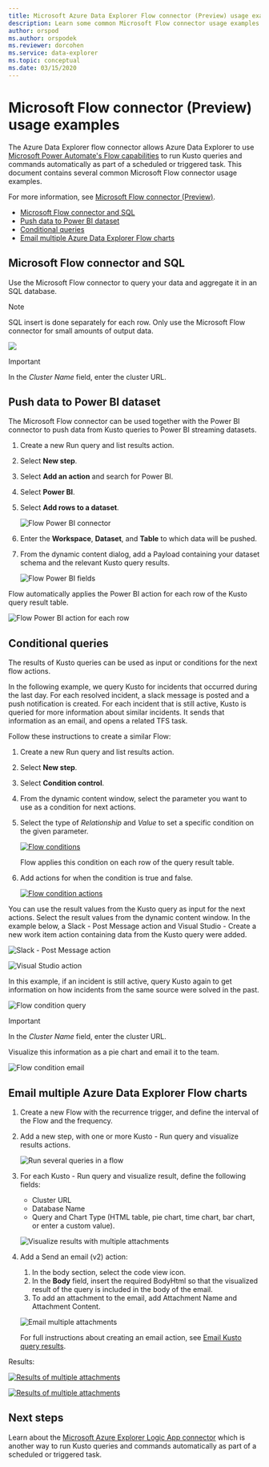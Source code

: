 ```yaml
---
title: Microsoft Azure Data Explorer Flow connector (Preview) usage examples 
description: Learn some common Microsoft Flow connector usage examples.
author: orspod
ms.author: orspodek
ms.reviewer: dorcohen
ms.service: data-explorer
ms.topic: conceptual
ms.date: 03/15/2020
---
```


# Microsoft Flow connector (Preview) usage examples

The Azure Data Explorer flow connector allows Azure Data Explorer to use [Microsoft Power Automate's Flow capabilities](https://flow.microsoft.com/) to run Kusto queries and commands automatically as part of a scheduled or triggered task. This document contains several common Microsoft Flow connector usage examples.

For more information, see [Microsoft Flow connector (Preview)](flow.md).

* [Microsoft Flow connector and SQL](#microsoft-flow-connector-and-sql)
* [Push data to Power BI dataset](#push-data-to-power-bi-dataset)
* [Conditional queries](#conditional-queries)
* [Email multiple Azure Data Explorer Flow charts](#email-multiple-azure-data-explorer-flow-charts)

## Microsoft Flow connector and SQL

Use the Microsoft Flow connector to query your data and aggregate it in an SQL database.

> [!Note]
> SQL insert is done separately for each row. Only use the Microsoft Flow connector for small amounts of output data. 

![](./media/flow-usage/flow-sqlexample.png)

> [!IMPORTANT]
> In the *Cluster Name* field, enter the cluster URL.

## Push data to Power BI dataset

The Microsoft Flow connector can be used together with the Power BI connector to push data from Kusto queries to Power BI streaming datasets.

1. Create a new Run query and list results action.
1. Select **New step**.
1. Select **Add an action** and search for Power BI.
1. Select **Power BI**.
1. Select **Add rows to a dataset**. 

    ![Flow Power BI connector](./media/flow-usage/flow-powerbiconnector.png)
1. Enter the **Workspace**, **Dataset**, and **Table** to which data will be pushed.
1. From the dynamic content dialog, add a Payload containing your dataset schema and the relevant Kusto query results.

    ![Flow Power BI fields](./media/flow-usage/flow-powerbifields.png)

Flow automatically applies the Power BI action for each row of the Kusto query result table. 

![Flow Power BI action for each row](./media/flow-usage/flow-powerbiforeach.png)

## Conditional queries

The results of Kusto queries can be used as input or conditions for the next flow actions.

In the following example, we query Kusto for incidents that occurred during the last day. For each resolved incident, a slack message is posted and a push notification is created.
For each incident that is still active, Kusto is queried for more information about similar incidents. It sends that information as an email, and opens a related TFS task.

Follow these instructions to create a similar Flow:

1. Create a new Run query and list results action.
1. Select **New step**.
1. Select **Condition control**.
1. From the dynamic content window, select the parameter you want to use as a condition for next actions.
1. Select the type of *Relationship* and *Value* to set a specific condition on the given parameter.

    [![](./media/flow-usage/flow-condition.png "Flow conditions")](./media/flow-usage/flow-condition.png#lightbox)

    Flow applies this condition on each row of the query result table.
1. Add actions for when the condition is true and false.

    [![](./media/flow-usage/flow-conditionactions.png "Flow condition actions")](./media/flow-usage/flow-conditionactions.png#lightbox)

You can use the result values from the Kusto query as input for the next actions. Select the result values from the dynamic content window.
In the example below, a Slack - Post Message action and Visual Studio - Create a new work item action containing data from the Kusto query were added.

![Slack - Post Message action](./media/flow-usage/flow-slack.png)

![Visual Studio action](./media/flow-usage/flow-visualstudio.png)

In this example, if an incident is still active, query Kusto again to get information on how incidents from the same source were solved in the past.

![Flow condition query](./media/flow-usage/flow-conditionquery.png)

> [!IMPORTANT]
> In the *Cluster Name* field, enter the cluster URL.

Visualize this information as a pie chart and email it to the team.

![Flow condition email](./media/flow-usage/flow-conditionemail.png)

## Email multiple Azure Data Explorer Flow charts

1. Create a new Flow with the recurrence trigger, and define the interval of the Flow and the frequency. 
1. Add a new step, with one or more Kusto - Run query and visualize results actions. 

    ![Run several queries in a flow](./media/flow-usage/flow-severalqueries.png)
1. For each Kusto - Run query and visualize result, define the following fields:
    * Cluster URL
    * Database Name
    * Query and Chart Type (HTML table, pie chart, time chart, bar chart, or enter a custom value).

    ![Visualize results with multiple attachments](./media/flow-usage/flow-visualizeresultsmultipleattachments.png)

1. Add a Send an email (v2) action: 
    1. In the body section, select the code view icon.
    1. In the **Body** field, insert the required BodyHtml so that the visualized result of the query is included in the body of the email.
    1. To add an attachment to the email, add Attachment Name and Attachment Content.
    
    ![Email multiple attachments](./media/flow-usage/flow-email-multiple-attachments.png)

    For full instructions about creating an email action, see [Email Kusto query results](flow.md#email-kusto-query-results). 

Results:

[![](./media/flow-usage/flow-resultsmultipleattachments.png "Results of multiple attachments")](./media/flow-usage/flow-resultsmultipleattachments.png#lightbox)

[![](./media/flow-usage/flow-resultsmultipleattachments2.png "Results of multiple attachments")](./media/flow-usage/flow-resultsmultipleattachments2.png#lightbox)

## Next steps

Learn about the [Microsoft Azure Explorer Logic App connector](kusto/tools/logicapps.md) which is another way to run Kusto queries and commands automatically as part of a scheduled or triggered task.
